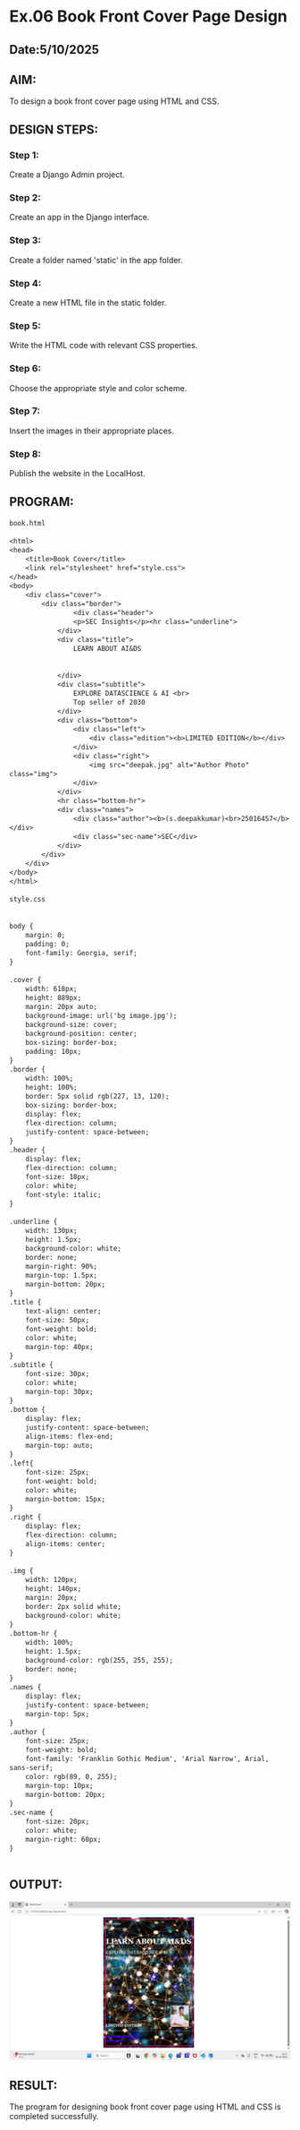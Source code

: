 # Ex.06 Book Front Cover Page Design
## Date:5/10/2025

## AIM:
To design a book front cover page using HTML and CSS.

## DESIGN STEPS:

### Step 1:
Create a Django Admin project.

### Step 2:
Create an app in the Django interface.

### Step 3:
Create a folder named 'static' in the app folder.

### Step 4:
Create a new HTML file in the static folder.

### Step 5:
Write the HTML code with relevant CSS properties.

### Step 6:
Choose the appropriate style and color scheme.

### Step 7:
Insert the images in their appropriate places.

### Step 8:
Publish the website in the LocalHost.

## PROGRAM:
```
book.html

<html>
<head>
    <title>Book Cover</title>
    <link rel="stylesheet" href="style.css">
</head>
<body>
    <div class="cover">
        <div class="border">
                <div class="header">
                <p>SEC Insights</p><hr class="underline">
            </div>
            <div class="title">
                LEARN ABOUT AI&DS 
                
                
            </div>
            <div class="subtitle">
                EXPLORE DATASCIENCE & AI <br>
                Top seller of 2030
            </div>
            <div class="bottom">
                <div class="left">
                    <div class="edition"><b>LIMITED EDITION</b></div>
                </div>
                <div class="right">
                    <img src="deepak.jpg" alt="Author Photo" class="img">
                </div>
            </div>
            <hr class="bottom-hr">
            <div class="names">
                <div class="author"><b>(s.deepakkumar)<br>25016457</b></div>
                <div class="sec-name">SEC</div>
            </div>
        </div>
    </div>
</body>
</html>

style.css


body {
    margin: 0;
    padding: 0;
    font-family: Georgia, serif;
}

.cover {
    width: 618px;
    height: 889px;
    margin: 20px auto;
    background-image: url('bg image.jpg');
    background-size: cover;
    background-position: center;
    box-sizing: border-box;
    padding: 10px;
}
.border {
    width: 100%;
    height: 100%;
    border: 5px solid rgb(227, 13, 120);
    box-sizing: border-box;
    display: flex;
    flex-direction: column;
    justify-content: space-between;
}
.header {
    display: flex;
    flex-direction: column;
    font-size: 18px;
    color: white;
    font-style: italic;
}

.underline {
    width: 130px;
    height: 1.5px;
    background-color: white;
    border: none;
    margin-right: 90%;
    margin-top: 1.5px;
    margin-bottom: 20px;
}
.title {
    text-align: center;
    font-size: 50px;
    font-weight: bold;
    color: white;
    margin-top: 40px;
}
.subtitle {
    font-size: 30px;
    color: white;
    margin-top: 30px;
}
.bottom {
    display: flex;
    justify-content: space-between;
    align-items: flex-end;
    margin-top: auto;
}
.left{
    font-size: 25px;
    font-weight: bold;
    color: white;
    margin-bottom: 15px;
}
.right {
    display: flex;
    flex-direction: column;
    align-items: center;
}

.img {
    width: 120px;
    height: 140px;
    margin: 20px;
    border: 2px solid white;
    background-color: white;
}
.bottom-hr {
    width: 100%;
    height: 1.5px;
    background-color: rgb(255, 255, 255);
    border: none;
}
.names {
    display: flex;
    justify-content: space-between;
    margin-top: 5px;
}
.author {
    font-size: 25px;
    font-weight: bold;
    font-family: 'Franklin Gothic Medium', 'Arial Narrow', Arial, sans-serif;
    color: rgb(89, 0, 255);
    margin-top: 10px;
    margin-bottom: 20px;
}
.sec-name {
    font-size: 20px;
    color: white;
    margin-right: 60px;
}


```


## OUTPUT:
![alt text](<Screenshot 2025-10-05 121711.png>)


## RESULT:
The program for designing book front cover page using HTML and CSS is completed successfully.
